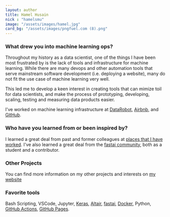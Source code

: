 ```yaml
---
layout: author
title: Hamel Husain
nick : "hamelsmu"
image: "/assets/images/hamel.jpg"
card_bg: "/assets/images/pngfuel.com (8).png"
---
```


### What drew you into machine learning ops?

Throughout my history as a data scientist, one of the things I have been most frustrated by is the lack of tools and infrastructure for machine learning.  While there are many devops and other automation tools that serve mainstream software development (i.e. deploying a website), many do not fit the use case of machine learning very well.  

This led me to develop a keen interest in creating tools that can mimize toil for data scientists, and make the process of prototyping, developing, scaling, testing and measuring data products easier.

I've worked on machine learning infrastructure at [DataRobot](https://www.datarobot.com/), [Airbnb](https://www.airbnb.com/), and [GitHub](https://github.com/).

### Who have you learned from or been inspired by?

I learned a great deal from past and former colleagues at [places that I have worked](https://www.linkedin.com/in/hamelhusain/).  I've also learned a great deal from the [fastai community](https://www.fast.ai/), both as a student and a contributor.

### Other Projects

You can find more information on my other projects and interests on [my website](http://hamel.io/)

### Favorite tools

Bash Scripting, VSCode, Jupyter, [Keras](https://keras.io/), [Altair](https://altair-viz.github.io/), [fastai](https://github.com/fastai/fastai), [Docker](https://www.docker.com/), Python, [GitHub Actions](https://github.com/features/actions), [GitHub Pages](https://pages.github.com/).
